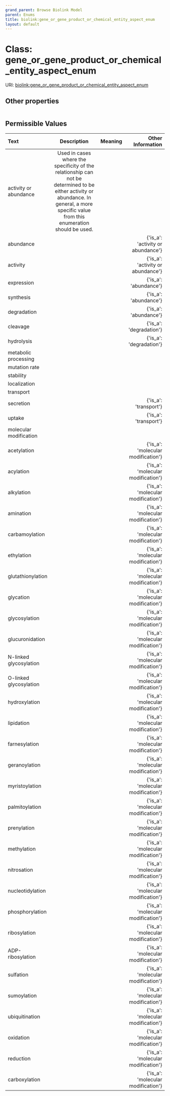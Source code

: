```yaml
---
grand_parent: Browse Biolink Model
parent: Enums
title: biolink:gene_or_gene_product_or_chemical_entity_aspect_enum
layout: default
---
```


# Class: gene_or_gene_product_or_chemical_entity_aspect_enum




URI: [biolink:gene_or_gene_product_or_chemical_entity_aspect_enum](https://w3id.org/biolink/vocab/gene_or_gene_product_or_chemical_entity_aspect_enum)


## Other properties

|  |  |  |
| --- | --- | --- |

## Permissible Values

| Text | Description | Meaning | Other Information |
| :--- | :---: | :---: | ---: |
| activity or abundance | Used in cases where the specificity of the relationship can not be determined to be either activity  or abundance.  In general, a more specific value from this enumeration should be used. |  |  |
| abundance |  |  | {'is_a': 'activity or abundance'} |
| activity |  |  | {'is_a': 'activity or abundance'} |
| expression |  |  | {'is_a': 'abundance'} |
| synthesis |  |  | {'is_a': 'abundance'} |
| degradation |  |  | {'is_a': 'abundance'} |
| cleavage |  |  | {'is_a': 'degradation'} |
| hydrolysis |  |  | {'is_a': 'degradation'} |
| metabolic processing |  |  |  |
| mutation rate |  |  |  |
| stability |  |  |  |
| localization |  |  |  |
| transport |  |  |  |
| secretion |  |  | {'is_a': 'transport'} |
| uptake |  |  | {'is_a': 'transport'} |
| molecular modification |  |  |  |
| acetylation |  |  | {'is_a': 'molecular modification'} |
| acylation |  |  | {'is_a': 'molecular modification'} |
| alkylation |  |  | {'is_a': 'molecular modification'} |
| amination |  |  | {'is_a': 'molecular modification'} |
| carbamoylation |  |  | {'is_a': 'molecular modification'} |
| ethylation |  |  | {'is_a': 'molecular modification'} |
| glutathionylation |  |  | {'is_a': 'molecular modification'} |
| glycation |  |  | {'is_a': 'molecular modification'} |
| glycosylation |  |  | {'is_a': 'molecular modification'} |
| glucuronidation |  |  | {'is_a': 'molecular modification'} |
| N-linked glycosylation |  |  | {'is_a': 'molecular modification'} |
| O-linked glycosylation |  |  | {'is_a': 'molecular modification'} |
| hydroxylation |  |  | {'is_a': 'molecular modification'} |
| lipidation |  |  | {'is_a': 'molecular modification'} |
| farnesylation |  |  | {'is_a': 'molecular modification'} |
| geranoylation |  |  | {'is_a': 'molecular modification'} |
| myristoylation |  |  | {'is_a': 'molecular modification'} |
| palmitoylation |  |  | {'is_a': 'molecular modification'} |
| prenylation |  |  | {'is_a': 'molecular modification'} |
| methylation |  |  | {'is_a': 'molecular modification'} |
| nitrosation |  |  | {'is_a': 'molecular modification'} |
| nucleotidylation |  |  | {'is_a': 'molecular modification'} |
| phosphorylation |  |  | {'is_a': 'molecular modification'} |
| ribosylation |  |  | {'is_a': 'molecular modification'} |
| ADP-ribosylation |  |  | {'is_a': 'molecular modification'} |
| sulfation |  |  | {'is_a': 'molecular modification'} |
| sumoylation |  |  | {'is_a': 'molecular modification'} |
| ubiquitination |  |  | {'is_a': 'molecular modification'} |
| oxidation |  |  | {'is_a': 'molecular modification'} |
| reduction |  |  | {'is_a': 'molecular modification'} |
| carboxylation |  |  | {'is_a': 'molecular modification'} |

